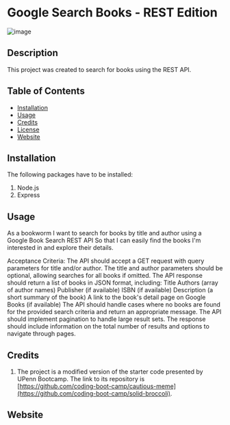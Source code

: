 # Google Search Books - REST Edition

![image](https://github.com/upennbootcamp23/project21/assets/143010411/2d918085-ce65-45ee-9794-b8d9e3c6bfc9)


## Description

This project was created to search for books using the REST API.

## Table of Contents
- [Installation](#installation)
- [Usage](#usage)
- [Credits](#credits)
- [License](#license)
- [Website](#website)

## Installation

The following packages have to be installed:
1. Node.js
2. Express

## Usage
As a bookworm
I want to search for books by title and author using a Google Book Search REST API
So that I can easily find the books I'm interested in and explore their details.

Acceptance Criteria:
 The API should accept a GET request with query parameters for title and/or author.
 The title and author parameters should be optional, allowing searches for all books if omitted.
 The API response should return a list of books in JSON format, including:
    Title
    Authors (array of author names)
    Publisher (if available)
    ISBN (if available)
    Description (a short summary of the book)
    A link to the book's detail page on Google Books (if available)
 The API should handle cases where no books are found for the provided search criteria and return an appropriate message.
 The API should implement pagination to handle large result sets. The response should include information on the total number of results and options to navigate through pages.

## Credits
1. The project is a modified version of the starter code presented by UPenn Bootcamp. The link to its repository is [https://github.com/coding-boot-camp/cautious-meme](https://github.com/coding-boot-camp/solid-broccoli).

## Website
